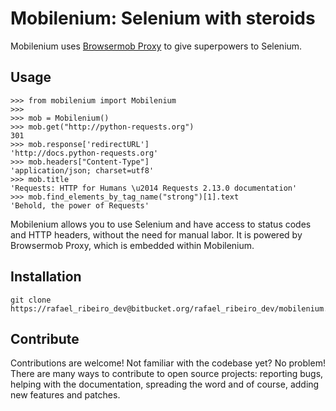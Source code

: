 Mobilenium: Selenium with steroids
==================================

Mobilenium uses [Browsermob Proxy](https://github.com/AutomatedTester/browsermob-proxy-py) to give superpowers to Selenium.

Usage
------------

    >>> from mobilenium import Mobilenium
    >>>
    >>> mob = Mobilenium()
    >>> mob.get("http://python-requests.org")
    301
    >>> mob.response['redirectURL']
    'http://docs.python-requests.org'
    >>> mob.headers["Content-Type"]
    'application/json; charset=utf8'
    >>> mob.title
    'Requests: HTTP for Humans \u2014 Requests 2.13.0 documentation'
    >>> mob.find_elements_by_tag_name("strong")[1].text
    'Behold, the power of Requests'

Mobilenium allows you to use Selenium and have access to status codes and HTTP headers, without the need for manual labor. It is powered by Browsermob Proxy, which is embedded within Mobilenium.

Installation
------------
    git clone https://rafael_ribeiro_dev@bitbucket.org/rafael_ribeiro_dev/mobilenium.git

Contribute
------------
Contributions are welcome! Not familiar with the codebase yet? No problem! There are many ways to contribute to open source projects: reporting bugs, helping with the documentation, spreading the word and of course, adding new features and patches.
